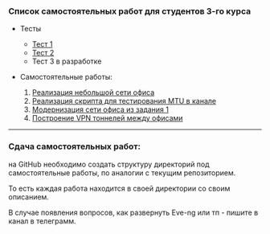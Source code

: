 ### Список самостоятельных работ для студентов 3-го курса 

* Тесты
  * [Тест 1](https://forms.gle/WHRhfKub4A43qM3n7)
  * [Тест 2](https://forms.gle/F6T6Uhcztz5Ty6Xu7)
  * Тест 3 в разработке

* Самостоятельные работы:
    1. [Реализация небольшой сети офиса](lab1/)
    2. [Реализация скрипта для тестирования MTU в канале](lab2/)
    3. [Модернизация сети офиса из задания 1](lab3/)
    4. [Построение VPN тоннелей между офисами](lab4/)


---

### Сдача самостоятельных работ:

на GitHub необходимо создать структуру директорий под самостоятельные работы, по аналогии с текущим репозиторием. 

То есть каждая работа находится в своей директории со своим описанием.

В случае появления вопросов, как развернуть Eve-ng или тп - пишите в канал в телеграмм.
